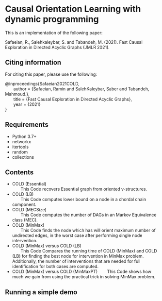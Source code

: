 # Causal Orientation Learning with dynamic programming

This is an implementation of the following paper:

Safaeian, R., Salehkaleybar, S. and Tabandeh, M. (2021). Fast Causal Exploration in Directed Acyclic Graphs (JMLR 2021).

## Citing information
For citing this paper, please use the following:

@inproceedings{Safaeian2021COLD,  
&nbsp;&nbsp;&nbsp;&nbsp;&nbsp;&nbsp; author = {Safaeian, Ramin and SalehKaleybar, Saber and Tabandeh, Mahmoud.},  
&nbsp;&nbsp;&nbsp;&nbsp;&nbsp;&nbsp; title = {Fast Causal Exploration in Directed Acyclic Graphs},  
&nbsp;&nbsp;&nbsp;&nbsp;&nbsp;&nbsp; year = {2021}  
}


## Requirements
+ Python 3.7+
+ networkx
+ itertools
+ random
+ collections


## Contents
+ COLD (Essential)  
&nbsp;&nbsp;&nbsp;&nbsp;&nbsp;&nbsp; This Code recovers Essential graph from oriented v-structures.  
+ COLD (LB)  
&nbsp;&nbsp;&nbsp;&nbsp;&nbsp;&nbsp; This Code computes lower bound on a node in a chordal chain component.  
+ COLD (MECSize)  
&nbsp;&nbsp;&nbsp;&nbsp;&nbsp;&nbsp; This Code computes the number of DAGs in an Markov Equivalence class (MEC).  
+ COLD (MinMax)  
&nbsp;&nbsp;&nbsp;&nbsp;&nbsp;&nbsp; This Code finds the node which has will orient maximum number of undirected edges, in the worst case after performing single node intervention.  
+ COLD (MinMax) versus COLD (LB)  
&nbsp;&nbsp;&nbsp;&nbsp;&nbsp;&nbsp; This Code Compares the running time of COLD (MinMax) and COLD (LB) for finding the best node for intervention in MinMax problem. Additionally, the number of interventions that are needed for full identification for both cases are computed.  
+ COLD (MinMax) versus COLD (MinMaxPT)
&nbsp;&nbsp;&nbsp;&nbsp;&nbsp;&nbsp; This Code shows how much we gain from using the practical trick in solving MinMax problem.  


## Running a simple demo
